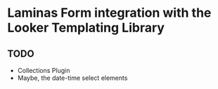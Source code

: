 # Laminas Form integration with the Looker Templating Library

## TODO

- Collections Plugin
- Maybe, the date-time select elements

